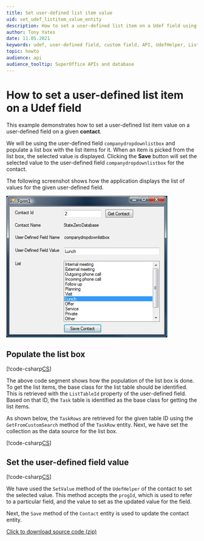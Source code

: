 ```yaml
---
title: Set user-defined list item value
uid: set_udef_listitem_value_entity
description: How to set a user-defined list item on a Udef field using entities.
author: Tony Yates
date: 11.05.2021
keywords: udef, user-defined field, custom field, API, UdefHelper, ListTableId, TaskRows, GetFromCustomSearch
topic: howto
audience: api
audience_tooltip: SuperOffice APIs and database
---
```


# How to set a user-defined list item on a Udef field

This example demonstrates how to set a user-defined list item value on a user-defined field on a given **contact**.

We will be using the user-defined field `companydropdownlistbox` and populate a list box with the list items for it. When an item is picked from the list box, the selected value is displayed. Clicking the **Save** button will set the selected value to the user-defined field `companydropdownlistbox` for the contact.

The following screenshot shows how the application displays the list of values for the given user-defined field.

![A list of values for the given user-defined field -screenshot][img1]

## Populate the list box

[!code-csharp[CS](includes/populate-listbox-entity.cs)]

The above code segment shows how the population of the list box is done. To get the list items, the base class for the list table should be identified. This is retrieved with the `ListTableId` property of the user-defined field. Based on that ID, the `Task` table is identified as the base class for getting the list items.

As shown below, the `TaskRows` are retrieved for the given table ID using the `GetFromCustomSearch` method of the `TaskRow` entity. Next, we have set the collection as the data source for the list box.

[!code-csharp[CS](includes/populate-listbox-entity.cs?range=29-30)]

## Set the user-defined field value

[!code-csharp[CS](includes/set-udef-entity.cs)]

We have used the `SetValue` method of the `UdefHelper` of the contact to set the selected value. This method accepts the `progId`, which is used to refer to a particular field, and the value to set as the updated value for the field.

Next, the `Save` method of the `Contact` entity is used to update the contact entity.

<a href="../../../../../assets/downloads/api/setudefinedlistitemonudeffield.zip" download>Click to download source code (zip)</a>

<!-- Referenced images -->
[img1]: media/image001.jpg
